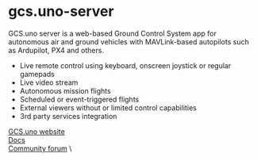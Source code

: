 # gcs.uno-server

GCS.uno server is a web-based Ground Control System app for autonomous air and ground vehicles
with MAVLink-based autopilots such as Ardupilot, PX4 and others.

* Live remote control using keyboard, onscreen joystick or regular gamepads
* Live video stream
* Autonomous mission flights
* Scheduled or event-triggered flights
* External viewers without or limited control capabilities
* 3rd party services integration

[GCS.uno website](https://www.gcs.uno/)  \
[Docs](https://docs.gcs.uno/)  \
[Community forum](https://www.gcs.uno/community)  \
